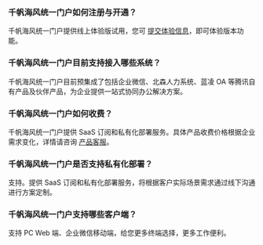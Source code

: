 [](id:Q1)
### 千帆海风统一门户如何注册与开通？
千帆海风统一门户提供线上体验版试用，您可 [提交体验信息](https://tmpl.cloud.tencent.com/infofeedback)，即可体验版本功能。

[](id:Q2)
### 千帆海风统一门户目前支持接入哪些系统？
千帆海风统一门户目前预集成了包括企业微信、北森人力系统、蓝凌 OA 等腾讯自有产品及伙伴产品，为企业提供一站式协同办公解决方案。

[](id:Q3)
### 千帆海风统一门户如何收费？
千帆海风统一门户提供 SaaS 订阅和私有化部署服务。具体产品收费价格根据企业需求变化，详情请咨询 [产品客服](https://cloud.tencent.com/document/product/1538/65375)。

[](id:Q4)
### 千帆海风统一门户是否支持私有化部署？
支持。提供 SaaS 订阅和私有化部署服务，将根据客户实际场景需求通过线下沟通进行方案定制。

[](id:Q5)
### 千帆海风统一门户支持哪些客户端？
支持 PC Web 端、企业微信移动端，给您更多终端选择，更多工作便利。
